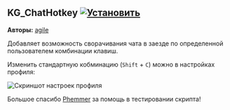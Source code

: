 ## KG_ChatHotkey [![Установить](http://s43.radikal.ru/i101/1406/15/25aa0cc99cf2.png)](https://github.com/voidmain02/KgScripts/raw/master/scripts/KG_ChatHotkey.user.js)
**Авторы:** [agile](http://klavogonki.ru/u/#/226580/)

Добавляет возможность сворачивания чата в заезде по определенной пользователем комбинации клавиш.

Изменить стандартную кобминацию (`Shift` + `C`) можно в настройках профиля:

![Скриншот настроек профиля](http://i.imgur.com/7qWST7R.png)

Большое спасибо [Phemmer](http://klavogonki.ru/u/#/231371/) за помощь в тестировании скрипта!
